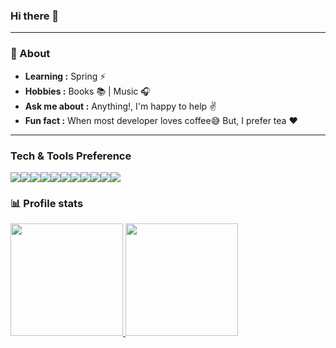 ### Hi there 👋
---------------------------------------------------------------------------------------------------------------------------------------------------------------------------------
### 🤔 About
-  **Learning :** Spring :zap:	
-  **Hobbies :** Books :books: | Music :headphones:
-  **Ask me about :** Anything!, I'm happy to help :v:
-  **Fun fact :** When most developer loves coffee:sweat_smile: But, I prefer tea :heart: 

---------------------------------------------------------------------------------------------------------------------------------------------------------------------------------

### Tech & Tools Preference

<img src="http://img.shields.io/badge/-Java-F89820?style=flat&logo=java&logoColor=white"><img src ="https://img.shields.io/badge/-spring--boot-brightgreen?style=flat&logo=spring&logoColor=white"><img src = "https://img.shields.io/badge/-HTML5-E34F26?style=flat&logo=html5&logoColor=white"><img src = "https://img.shields.io/badge/-CSS3-1572B6?style=flat&logo=css3&logoColor=white"><img src="https://img.shields.io/badge/-Bootstrap-563D7C?style=flat&logo=bootstrap&logoColor=white"><img src="https://img.shields.io/badge/-JavaScript-eed718?style=flat&logo=javascript&logoColor=ffffff"><img src="https://img.shields.io/badge/-MySQL-F29111?style=flat&logo=mysql&logoColor=FFFFFF"><img src="http://img.shields.io/badge/-Git-F1502F?style=flat&logo=git&logoColor=FFFFFF"><img src="http://img.shields.io/badge/-Github-000000?style=flat&logo=github&logoColor=FFFFFF"><img src="http://img.shields.io/badge/-VS%20Code-007ACC?style=flat&logo=visual%20studio%20code&logoColor=white"><img src="https://img.shields.io/badge/-IntelliJ%20IDEA-purple?style=flat&logo=intellij%20idea&logoColor=white">

### 📊 Profile stats

<a href="https://github.com/AVS1508">
  <img height="180em" src="https://github-readme-stats-eight-theta.vercel.app/api?username=SenadDelic&show_icons=true&theme=vue-dark&include_all_commits=true&count_private=true" />
  <img height="180em" src="https://github-readme-stats-eight-theta.vercel.app/api/top-langs/?username=SenadDelic&layout=compact&exclude_lang=java+r&theme=vue-dark" />
</a>
</p>

